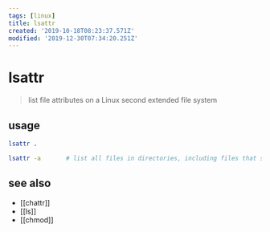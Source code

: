 ```yaml
---
tags: [linux]
title: lsattr
created: '2019-10-18T08:23:37.571Z'
modified: '2019-12-30T07:34:20.251Z'
---
```


# lsattr

> list file attributes on a Linux second extended file system

## usage
```sh
lsattr .

lsattr -a       # list all files in directories, including files that start with `.`
```

## see also
- [[chattr]]
- [[ls]]
- [[chmod]]
